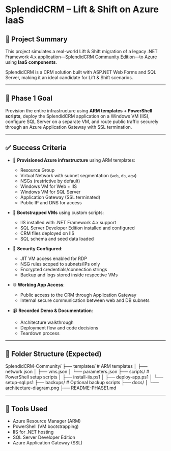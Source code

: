 # SplendidCRM – Lift & Shift on Azure IaaS

## 📝 Project Summary

This project simulates a real-world Lift & Shift migration of a legacy .NET Framework 4.x application—[SplendidCRM Community Edition](https://github.com/SplendidCRM/SplendidCRM-Community)—to Azure using **IaaS components**.

SplendidCRM is a CRM solution built with ASP.NET Web Forms and SQL Server, making it an ideal candidate for Lift & Shift scenarios.

---

## 🎯 Phase 1 Goal

Provision the entire infrastructure using **ARM templates + PowerShell scripts**, deploy the SplendidCRM application on a Windows VM (IIS), configure SQL Server on a separate VM, and route public traffic securely through an Azure Application Gateway with SSL termination.

---

## ✅ Success Criteria

- 🔧 **Provisioned Azure infrastructure** using ARM templates:
  - Resource Group
  - Virtual Network with subnet segmentation (`web`, `db`, `agw`)
  - NSGs (restrictive by default)
  - Windows VM for Web + IIS
  - Windows VM for SQL Server
  - Application Gateway (SSL terminated)
  - Public IP and DNS for access

- 🧱 **Bootstrapped VMs** using custom scripts:
  - IIS installed with .NET Framework 4.x support
  - SQL Server Developer Edition installed and configured
  - CRM files deployed on IIS
  - SQL schema and seed data loaded

- 🔐 **Security Configured**:
  - JIT VM access enabled for RDP
  - NSG rules scoped to subnets/IPs only
  - Encrypted credentials/connection strings
  - Backup and logs stored inside respective VMs

- 🌐 **Working App Access**:
  - Public access to the CRM through Application Gateway
  - Internal secure communication between web and DB subnets

- 📹 **Recorded Demo & Documentation**:
  - Architecture walkthrough
  - Deployment flow and code decisions
  - Teardown process

---

## 📂 Folder Structure (Expected)
SplendidCRM-Community/
├── templates/ # ARM templates
│ ├── network.json
│ ├── vms.json
│ └── parameters.json
├── scripts/ # PowerShell setup scripts
│ ├── install-iis.ps1
│ ├── deploy-app.ps1
│ └── setup-sql.ps1
├── backups/ # Optional backup scripts
├── docs/
│ └── architecture-diagram.png
├── README-PHASE1.md

---

## 🔧 Tools Used

- Azure Resource Manager (ARM)
- PowerShell (VM bootstrapping)
- IIS for .NET hosting
- SQL Server Developer Edition
- Azure Application Gateway (SSL)